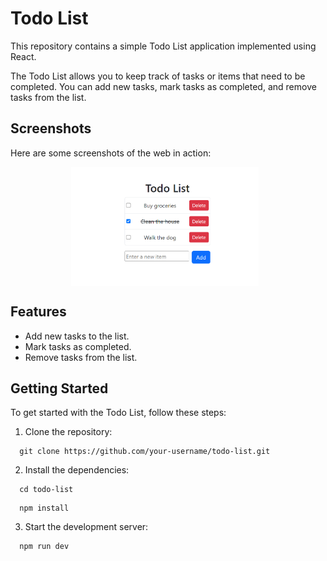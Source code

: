 # Todo List

This repository contains a simple Todo List application implemented using React.

The Todo List allows you to keep track of tasks or items that need to be completed. You can add new tasks, mark tasks as completed, and remove tasks from the list.

## Screenshots

Here are some screenshots of the web in action:

<div style="display: flex; justify-content: center;">
  <img src="./src/assets/screenshot.png" width="300" style="margin-right: 10px;" />
</div>

## Features

- Add new tasks to the list.
- Mark tasks as completed.
- Remove tasks from the list.

## Getting Started

To get started with the Todo List, follow these steps:

1. Clone the repository:

```shell
  git clone https://github.com/your-username/todo-list.git
```
2. Install the dependencies:

```shell
  cd todo-list
```
```shell
  npm install
```

3. Start the development server:
```shell
  npm run dev
```

